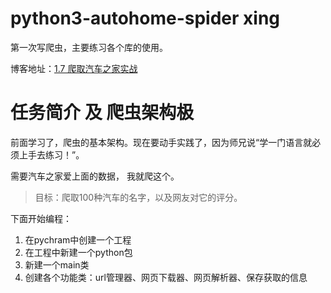 # python3-autohome-spider xing
第一次写爬虫，主要练习各个库的使用。

博客地址：[1.7 爬取汽车之家实战](http://blog.csdn.net/u012052268/article/details/71104428)


# 任务简介 及 爬虫架构极

前面学习了，爬虫的基本架构。现在要动手实践了，因为师兄说“学一门语言就必须上手去练习！”。

需要汽车之家爱上面的数据， 我就爬这个。

> 目标：爬取100种汽车的名字，以及网友对它的评分。

下面开始编程：

1. 在pychram中创建一个工程
2. 在工程中新建一个python包
3. 新建一个main类
4. 创建各个功能类：url管理器、网页下载器、网页解析器、保存获取的信息
